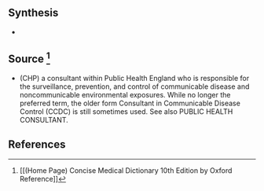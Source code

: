 ## Synthesis
- 
## Source [^1]
- (CHP) a consultant within Public Health England who is responsible for the surveillance, prevention, and control of communicable disease and noncommunicable environmental exposures. While no longer the preferred term, the older form Consultant in Communicable Disease Control (CCDC) is still sometimes used. See also PUBLIC HEALTH CONSULTANT.
## References

[^1]: [[(Home Page) Concise Medical Dictionary 10th Edition by Oxford Reference]]